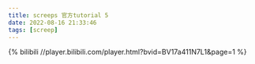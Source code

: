 ```yaml
---
title: screeps 官方tutorial 5
date: 2022-08-16 21:33:46
tags: [screep]
---
```


{% bilibili //player.bilibili.com/player.html?bvid=BV17a411N7L1&page=1 %}